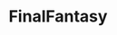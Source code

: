 ---
title: FinalFantasy
crosslinks:
- FFXV
- ffxiv
- dissidia
- ffxi
- FFRecordKeeper
- FinalFantasyXII
- livven
- france
- Gamingcirclejerk
- KingdomHearts
- OtakuVisualArts
- xdfp
- place
- Games
- FFXII
- JRPG
- ProCSS
- ChronoCross
- modnews
- Pixiv
---